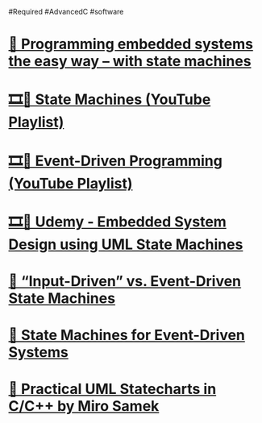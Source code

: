 #Required #AdvancedC #software 
# [📝 Programming embedded systems the easy way – with state machines](https://www.embedded.com/programming-embedded-systems-the-easy-way-with-state-machines/)


# [🎞️💎 State Machines (YouTube Playlist)](https://www.youtube.com/playlist?list=PLPW8O6W-1chxym7TgIPV9k5E8YJtSBToI)
# [🎞️💎 Event-Driven Programming (YouTube Playlist)](https://www.youtube.com/playlist?list=PLPW8O6W-1chx8Y7Oq2gOE0NUPXmQxu2Wr) 
# [🎞️💎 Udemy - Embedded System Design using UML State Machines](https://www.udemy.com/course/embedded-system-design-using-uml-state-machines/) 
# [📝 “Input-Driven” vs. Event-Driven State Machines](https://www.state-machine.com/input-driven-vs-event-driven-state-machines)
# [📝 State Machines for Event-Driven Systems](https://barrgroup.com/embedded-systems/how-to/state-machines-event-driven-systems)
# [📘 Practical UML Statecharts in C/C++ by Miro Samek](https://www.amazon.sg/Practical-UML-Statecharts-Event-Driven-Programming/dp/0750687061)